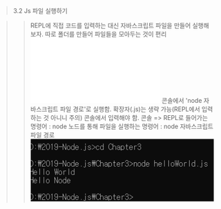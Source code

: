 > 3.2 Js 파일 실행하기

>> REPL에 직접 코드를 입력하는 대신 자바스크립트 파일을 만들어 실행해보자.
>> 따로 폴더를 만들어 파일들을 모아두는 것이 편리
	    ![예시](./helloWorld.js)
>> 콘솔에서 'node 자바스크립트 파일 경로'로 실행함.
>> 확장자(.js)는 생략 가능(REPL에서 입력하는 것 아니니 주의)
>> 콘솔에서 입력해야 함.
>> 콘솔 => REPL로 들어가는 명령어 : node
>> 노드를 통해 파일을 실행하는 명령어 : node 자바스크립트 파일 경로
	    ![HelloWorld.js](./helloWorld.PNG)

